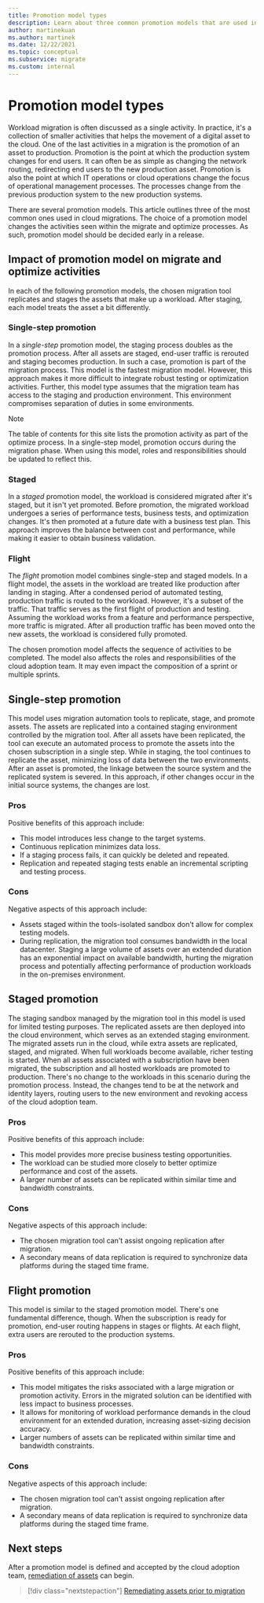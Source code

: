 ```yaml
---
title: Promotion model types
description: Learn about three common promotion models that are used in cloud migrations. Also, learn how your choice of model affects activities within the migrate and optimize processes.
author: martinekuan
ms.author: martinek
ms.date: 12/22/2021
ms.topic: conceptual
ms.subservice: migrate
ms.custom: internal
---
```


# Promotion model types

Workload migration is often discussed as a single activity. In practice, it's a collection of smaller activities that helps the movement of a digital asset to the cloud. One of the last activities in a migration is the promotion of an asset to production. Promotion is the point at which the production system changes for end users. It can often be as simple as changing the network routing, redirecting end users to the new production asset. Promotion is also the point at which IT operations or cloud operations change the focus of operational management processes. The processes change from the previous production system to the new production systems.

There are several promotion models. This article outlines three of the most common ones used in cloud migrations. The choice of a promotion model changes the activities seen within the migrate and optimize processes. As such, promotion model should be decided early in a release.

## Impact of promotion model on migrate and optimize activities

In each of the following promotion models, the chosen migration tool replicates and stages the assets that make up a workload. After staging, each model treats the asset a bit differently.

### Single-step promotion 

In a *single-step* promotion model, the staging process doubles as the promotion process. After all assets are staged, end-user traffic is rerouted and staging becomes production. In such a case, promotion is part of the migration process. This model is the fastest migration model. However, this approach makes it more difficult to integrate robust testing or optimization activities. Further, this model type assumes that the migration team has access to the staging and production environment. This environment compromises separation of duties in some environments.
  > [!NOTE]
  > The table of contents for this site lists the promotion activity as part of the optimize process. In a single-step model, promotion occurs during the migration phase. When using this model, roles and responsibilities should be updated to reflect this.

### Staged 

In a *staged* promotion model, the workload is considered migrated after it's staged, but it isn't yet promoted. Before promotion, the migrated workload undergoes a series of performance tests, business tests, and optimization changes. It's then promoted at a future date with a business test plan. This approach improves the balance between cost and performance, while making it easier to obtain business validation.

### Flight 

The *flight* promotion model combines single-step and staged models. In a flight model, the assets in the workload are treated like production after landing in staging. After a condensed period of automated testing, production traffic is routed to the workload. However, it's a subset of the traffic. That traffic serves as the first flight of production and testing. Assuming the workload works from a feature and performance perspective, more traffic is migrated. After all production traffic has been moved onto the new assets, the workload is considered fully promoted.

The chosen promotion model affects the sequence of activities to be completed. The model also affects the roles and responsibilities of the cloud adoption team. It may even impact the composition of a sprint or multiple sprints.

## Single-step promotion

This model uses migration automation tools to replicate, stage, and promote assets. The assets are replicated into a contained staging environment controlled by the migration tool. After all assets have been replicated, the tool can execute an automated process to promote the assets into the chosen subscription in a single step. While in staging, the tool continues to replicate the asset, minimizing loss of data between the two environments. After an asset is promoted, the linkage between the source system and the replicated system is severed. In this approach, if other changes occur in the initial source systems, the changes are lost.

### Pros 

Positive benefits of this approach include:

- This model introduces less change to the target systems.
- Continuous replication minimizes data loss.
- If a staging process fails, it can quickly be deleted and repeated.
- Replication and repeated staging tests enable an incremental scripting and testing process.

### Cons 

Negative aspects of this approach include:

- Assets staged within the tools-isolated sandbox don't allow for complex testing models.
- During replication, the migration tool consumes bandwidth in the local datacenter. Staging a large volume of assets over an extended duration has an exponential impact on available bandwidth, hurting the migration process and potentially affecting performance of production workloads in the on-premises environment.

## Staged promotion

The staging sandbox managed by the migration tool in this model is used for limited testing purposes. The replicated assets are then deployed into the cloud environment, which serves as an extended staging environment. The migrated assets run in the cloud, while extra assets are replicated, staged, and migrated. When full workloads become available, richer testing is started. When all assets associated with a subscription have been migrated, the subscription and all hosted workloads are promoted to production. There's no change to the workloads in this scenario during the promotion process. Instead, the changes tend to be at the network and identity layers, routing users to the new environment and revoking access of the cloud adoption team.

### Pros

Positive benefits of this approach include:

- This model provides more precise business testing opportunities.
- The workload can be studied more closely to better optimize performance and cost of the assets.
- A larger number of assets can be replicated within similar time and bandwidth constraints.

### Cons 

Negative aspects of this approach include:

- The chosen migration tool can't assist ongoing replication after migration.
- A secondary means of data replication is required to synchronize data platforms during the staged time frame.

## Flight promotion

This model is similar to the staged promotion model. There's one fundamental difference, though. When the subscription is ready for promotion, end-user routing happens in stages or flights. At each flight, extra users are rerouted to the production systems.

### Pros 

Positive benefits of this approach include:

- This model mitigates the risks associated with a large migration or promotion activity. Errors in the migrated solution can be identified with less impact to business processes.
- It allows for monitoring of workload performance demands in the cloud environment for an extended duration, increasing asset-sizing decision accuracy.
- Larger numbers of assets can be replicated within similar time and bandwidth constraints.

### Cons

Negative aspects of this approach include:

- The chosen migration tool can't assist ongoing replication after migration.
- A secondary means of data replication is required to synchronize data platforms during the staged time frame.

## Next steps

After a promotion model is defined and accepted by the cloud adoption team, [remediation of assets](./remediate.md) can begin.

> [!div class="nextstepaction"]
> [Remediating assets prior to migration](./remediate.md)
